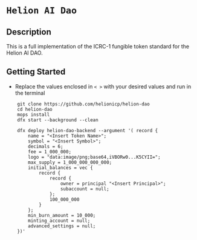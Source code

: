 # `Helion AI Dao`


## Description

This is a full implementation of the ICRC-1 fungible token standard for the Helion AI DAO.

## Getting Started 

- Replace the values enclosed in `< >` with your desired values and run in the terminal

```motoko
    git clone https://github.com/helionicp/helion-dao
    cd helion-dao
    mops install
    dfx start --background --clean

    dfx deploy helion-dao-backend --argument '( record {                     
        name = "<Insert Token Name>";                         
        symbol = "<Insert Symbol>";                           
        decimals = 6;                                           
        fee = 1_000_000;                                        
        logo = "data:image/png;base64,iVBORw0...K5CYII=";                                        
        max_supply = 1_000_000_000_000;                         
        initial_balances = vec {                                
            record {                                            
                record {                                        
                    owner = principal "<Insert Principal>";   
                    subaccount = null;                          
                };                                              
                100_000_000                                 
            }                                                   
        };                                                      
        min_burn_amount = 10_000;                         
        minting_account = null;                                 
        advanced_settings = null;                               
    })'
  ```
